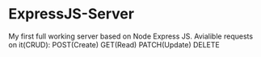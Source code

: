 # ExpressJS-Server
My first full working server based on Node Express JS.
Avialible requests on it(CRUD):
POST(Create)
GET(Read)
PATCH(Update)
DELETE
